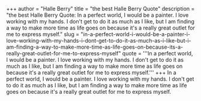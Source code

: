 +++
author = "Halle Berry"
title = "the best Halle Berry Quote"
description = "the best Halle Berry Quote: In a perfect world, I would be a painter. I love working with my hands. I don't get to do it as much as I like, but I am finding a way to make more time as life goes on because it's a really great outlet for me to express myself."
slug = "in-a-perfect-world-i-would-be-a-painter-i-love-working-with-my-hands-i-dont-get-to-do-it-as-much-as-i-like-but-i-am-finding-a-way-to-make-more-time-as-life-goes-on-because-its-a-really-great-outlet-for-me-to-express-myself"
quote = '''In a perfect world, I would be a painter. I love working with my hands. I don't get to do it as much as I like, but I am finding a way to make more time as life goes on because it's a really great outlet for me to express myself.'''
+++
In a perfect world, I would be a painter. I love working with my hands. I don't get to do it as much as I like, but I am finding a way to make more time as life goes on because it's a really great outlet for me to express myself.
